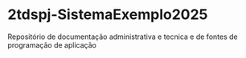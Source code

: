 # 2tdspj-SistemaExemplo2025
Repositório de documentação administrativa  e tecnica e de fontes de programação de aplicação
